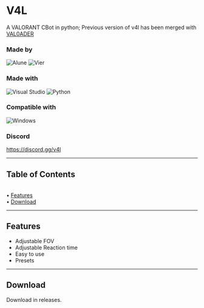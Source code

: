 # V4L
A VALORANT CBot in python; Previous version of v4l has been merged with [VAL0ADER](https://github.com/Lunahax/VAL0ADER)

### Made by
![Alune](https://img.shields.io/badge/Alune-%237289DA.svg?style=for-the-badge&logo=discord&logoColor=white)
![Vier](https://img.shields.io/badge/Vier-%237289DA.svg?style=for-the-badge&logo=discord&logoColor=white)

### Made with
![Visual Studio](https://img.shields.io/badge/Visual%20Studio-5C2D91.svg?style=for-the-badge&logo=visual-studio&logoColor=white)
![Python](https://img.shields.io/badge/python-3670A0?style=for-the-badge&logo=python&logoColor=ffdd54)

### Compatible with
![Windows](https://img.shields.io/badge/Windows-0078D6?style=for-the-badge&logo=windows&logoColor=white)

### Discord
https://discord.gg/v4l <br>

---

## Table of Contents
<br>• [Features](https://github.com/Lunahax/v4l/blob/main/README.md#features)
<br>• [Download](https://github.com/Lunahax/v4l/blob/main/README.md#download)

---

## Features
- Adjustable FOV
- Adjustable Reaction time
- Easy to use
- Presets

---

## Download
Download in releases.
